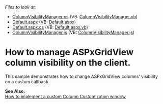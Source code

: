 <!-- default file list -->
*Files to look at*:

* [ColumnVisibilityManager.cs](./CS/Site/App_Code/ColumnVisibilityManager.cs) (VB: [ColumnVisibilityManager.vb](./VB/Site/App_Code/ColumnVisibilityManager.vb))
* [Default.aspx](./CS/Site/Default.aspx) (VB: [Default.aspx](./VB/Site/Default.aspx))
* [Default.aspx.cs](./CS/Site/Default.aspx.cs) (VB: [Default.aspx.vb](./VB/Site/Default.aspx.vb))
* [ColumnVisibilityManager.js](./CS/Site/JS/ColumnVisibilityManager.js) (VB: [ColumnVisibilityManager.js](./VB/Site/JS/ColumnVisibilityManager.js))
<!-- default file list end -->
# How to manage ASPxGridView column visibility on the client.


<p>This sample demonstrates how to change ASPxGridView columns' visibility on a custom callback.</p><p><strong>See Also:</strong><br />
<a href="https://www.devexpress.com/Support/Center/p/E2023">How to implement a custom Column Customization window</a></p>

<br/>


